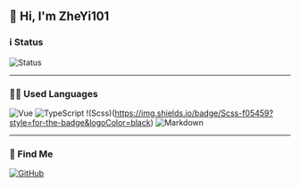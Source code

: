 ## 👋 Hi, I'm ZheYi101

### ℹ️ Status 

![Status](https://github-readme-stats.vercel.app/api?username=ZheYi101&show_icons=true&include_all_commits=true&hide_border=true)

---

### 🧑‍💻 Used Languages 
![Vue](https://img.shields.io/badge/Vue-1c8139?style=for-the-badge&logoColor=white)
![TypeScript](https://img.shields.io/badge/TypeScript-ecf0fc?style=for-the-badge&logoColor=black)
!(Scss)(https://img.shields.io/badge/Scss-f05459?style=for-the-badge&logoColor=black)
![Markdown](https://img.shields.io/badge/Markdown-000000?style=for-the-badge&logo=markdown&logoColor=white)

---

### 📱 Find Me 

[![GitHub](https://img.shields.io/badge/GitHub-100000?style=for-the-badge&logo=github&logoColor=white)](https://github.com/ZheYi101)
